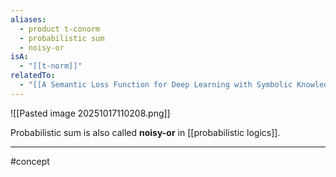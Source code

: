```yaml
---
aliases:
  - product t-conorm
  - probabilistic sum
  - noisy-or
isA:
  - "[[t-norm]]"
relatedTo:
  - "[[A Semantic Loss Function for Deep Learning with Symbolic Knowledge|Semantic Loss]]"
---
```

![[Pasted image 20251017110208.png]]

Probabilistic sum is also called **noisy-or** in [[probabilistic logics]]. 

--- 
#concept